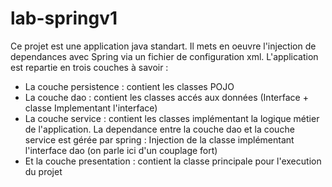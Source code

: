 # lab-springv1
Ce projet est une application java standart. 
Il mets en oeuvre l'injection de dependances avec Spring via un fichier de configuration xml. 
L'application est repartie en trois couches à savoir :
- La couche persistence : contient les classes POJO
- La couche dao : contient les classes accés aux données (Interface + classe Implementant l'interface)
- La couche service : contient les classes implémentant la logique métier de l'application. 
La dependance entre la couche dao et la couche service est gérée par spring : Injection de la classe implémentant l'interface dao (on parle ici d'un couplage fort)
- Et la couche presentation : contient la classe principale pour l'execution du projet
